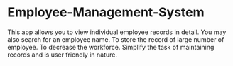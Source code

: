 # Employee-Management-System

This app allows you to view individual employee records in detail. You may also search for an employee name.
To  store  the  record  of  large number  of  employee.
To  decrease  the  workforce.
Simplify  the  task  of   maintaining  records  and  is  user  friendly  in  nature.

